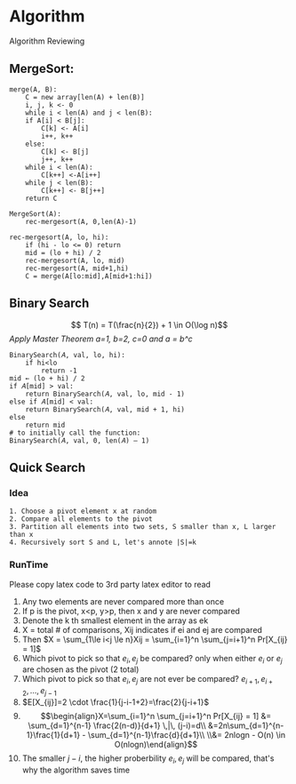 # Algorithm
Algorithm Reviewing
## MergeSort:
```
merge(A, B):
	C = new array[len(A) + len(B)]
	i, j, k <- 0
	while i < len(A) and j < len(B):
	if A[i] < B[j]:
		C[k] <- A[i]
		i++, k++
	else:
		C[k] <- B[j]
		j++, k++
	while i < len(A):
		C[k++] <-A[i++]
	while j < len(B):
		C[k++] <- B[j++]
	return C

MergeSort(A):
	rec-mergesort(A, 0,len(A)-1)

rec-mergesort(A, lo, hi):
	if (hi - lo <= 0) return
	mid = (lo + hi) / 2
	rec-mergesort(A, lo, mid)
	rec-mergesort(A, mid+1,hi)
	C = merge(A[lo:mid],A[mid+1:hi])
```
## Binary Search
$$ T(n) = T(\frac{n}{2}) + 1 \in O(\log n)$$
*Apply Master Theorem a=1, b=2, c=0 and a = b^c*
```
BinarySearch(𝐴, val, lo, hi): 
	if hi<lo
		return -1
mid ← (lo + hi) / 2
if 𝐴[mid] > val:
	return BinarySearch(𝐴, val, lo, mid - 1)
else if 𝐴[mid] < val:
	return BinarySearch(𝐴, val, mid + 1, hi)
else
	return mid
# to initially call the function:
BinarySearch(𝐴, val, 0, len(𝐴) – 1)
```
## Quick Search
### Idea
	1. Choose a pivot element x at random
	2. Compare all elements to the pivot
	3. Partition all elements into two sets, S smaller than x, L larger than x
	4. Recursively sort S and L, let's annote |S|=k
### RunTime
Please copy latex code to 3rd party latex editor to read

1. Any two elements are never compared more than once
2. If p is the pivot, x<p, y>p, then x and y are never compared
3. Denote the k th smallest element in the array as ek
4. X = total # of comparisons, Xij indicates if ei and ej are compared
5. Then $X = \sum_{1\le i<j \le n}Xij = \sum_{i=1}^n \sum_{j=i+1}^n Pr[X_{ij} = 1]$
6. Which pivot to pick so that $e_i, e_j$ be compared? only when either $e_i$ or $e_j$ are chosen as the pivot (2 total)
7. Which pivot to pick so that $e_i,e_j$ are not ever be compared? $e_{i+1},e_{i+2},\dots,e_{j-1}$
8. $E[X_{ij}]=2 \cdot \frac{1}{j-i-1+2}=\frac{2}{j-i+1}$
9. $$\begin{align}X=\sum_{i=1}^n \sum_{j=i+1}^n Pr[X_{ij} = 1] &= \sum_{d=1}^{n-1} \frac{2(n-d)}{d+1} \,|\, (j-i)=d\\
&=2n\sum_{d=1}^{n-1}\frac{1}{d+1} - \sum_{d=1}^{n-1}\frac{d}{d+1}\\ \\&= 2nlogn - O(n) \in O(nlogn)\end{align}$$
10. The smaller $j-i$, the higher proberbility $e_i,e_j$ will be compared, that's why the algorithm saves time


